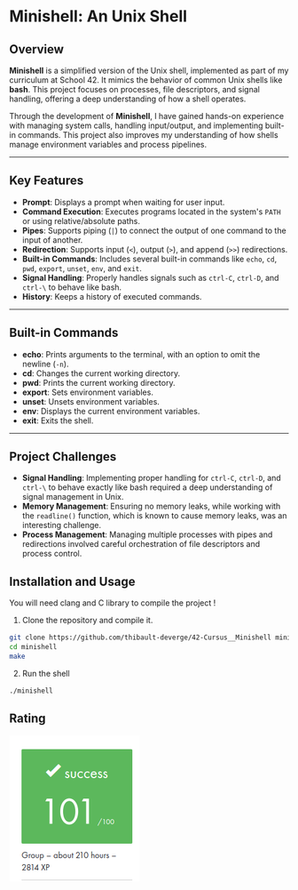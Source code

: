 # **Minishell: An Unix Shell**

## **Overview**

**Minishell** is a simplified version of the Unix shell, implemented as part of my curriculum at School 42. It mimics the behavior of common Unix shells like **bash**. This project focuses on processes, file descriptors, and signal handling, offering a deep understanding of how a shell operates.

Through the development of **Minishell**, I have gained hands-on experience with managing system calls, handling input/output, and implementing built-in commands. This project also improves my understanding of how shells manage environment variables and process pipelines.

---

## **Key Features**

- **Prompt**: Displays a prompt when waiting for user input.
- **Command Execution**: Executes programs located in the system's `PATH` or using relative/absolute paths.
- **Pipes**: Supports piping (`|`) to connect the output of one command to the input of another.
- **Redirection**: Supports input (`<`), output (`>`), and append (`>>`) redirections.
- **Built-in Commands**: Includes several built-in commands like `echo`, `cd`, `pwd`, `export`, `unset`, `env`, and `exit`.
- **Signal Handling**: Properly handles signals such as `ctrl-C`, `ctrl-D`, and `ctrl-\` to behave like bash.
- **History**: Keeps a history of executed commands.

---

## **Built-in Commands**

- **echo**: Prints arguments to the terminal, with an option to omit the newline (`-n`).
- **cd**: Changes the current working directory.
- **pwd**: Prints the current working directory.
- **export**: Sets environment variables.
- **unset**: Unsets environment variables.
- **env**: Displays the current environment variables.
- **exit**: Exits the shell.

---

## **Project Challenges**

- **Signal Handling**: Implementing proper handling for `ctrl-C`, `ctrl-D`, and `ctrl-\` to behave exactly like bash required a deep understanding of signal management in Unix.
- **Memory Management**: Ensuring no memory leaks, while working with the `readline()` function, which is known to cause memory leaks, was an interesting challenge.
- **Process Management**: Managing multiple processes with pipes and redirections involved careful orchestration of file descriptors and process control.

## **Installation and Usage**

You will need clang and C library to compile the project !

1. Clone the repository and compile it.
```bash
git clone https://github.com/thibault-deverge/42-Cursus__Minishell minishell
cd minishell
make
```

2. Run the shell
```bash
./minishell
```

## Rating

![rating](./ressources/rating.png)

